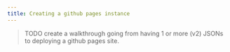 ```yaml
---
title: Creating a github pages instance
---
```


> TODO create a walkthrough going from having 1 or more (v2) JSONs to deploying a github pages site.
